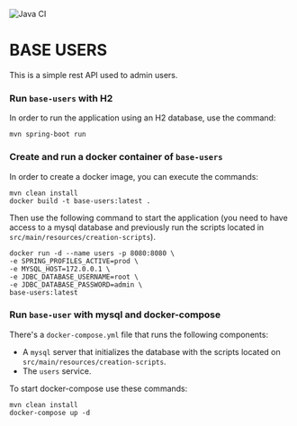 ![Java CI](https://github.com/alvaro29d/base-users/workflows/Java%20CI/badge.svg)
# BASE USERS

This is a simple rest API used to admin users.


### Run `base-users` with H2

In order to run the application using an H2 database, use the command:
```
mvn spring-boot run
```


### Create and run a docker container of `base-users`

In order to create a docker image, you can execute the commands:

```
mvn clean install
docker build -t base-users:latest .
```

Then use the following command to start the application (you need to have access to a mysql database and previously run the scripts located in `src/main/resources/creation-scripts`).

```
docker run -d --name users -p 8080:8080 \
-e SPRING_PROFILES_ACTIVE=prod \
-e MYSQL_HOST=172.0.0.1 \
-e JDBC_DATABASE_USERNAME=root \
-e JDBC_DATABASE_PASSWORD=admin \
base-users:latest
```


### Run `base-user` with mysql and docker-compose

There's a `docker-compose.yml` file that runs the following components:
- A `mysql` server that initializes the database with the scripts located on `src/main/resources/creation-scripts`.
- The `users` service.

To start docker-compose use these commands:

```
mvn clean install
docker-compose up -d
```
